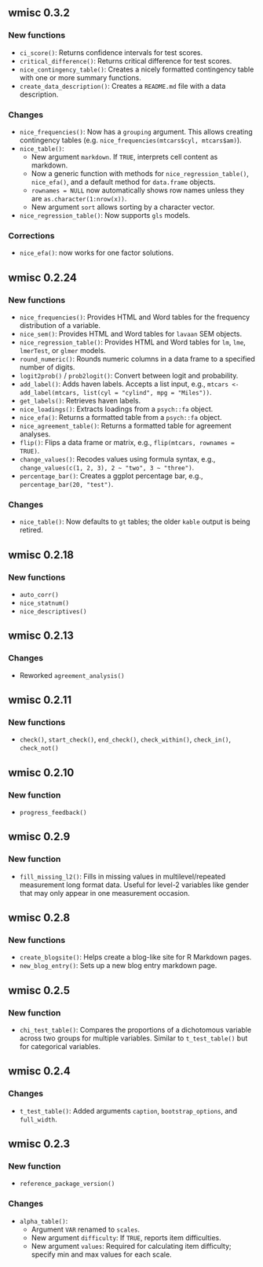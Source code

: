 ## wmisc 0.3.2

### New functions

* `ci_score()`: Returns confidence intervals for test scores.
* `critical_difference()`: Returns critical difference for test scores.
* `nice_contingency_table()`: Creates a nicely formatted contingency table with one or more summary functions.
* `create_data_description()`: Creates a `README.md` file with a data description.

### Changes

* `nice_frequencies()`: Now has a `grouping` argument. This allows creating contingency tables (e.g. `nice_frequencies(mtcars$cyl, mtcars$am)`).
* `nice_table()`:
  * New argument `markdown`. If `TRUE`, interprets cell content as markdown.
  * Now a generic function with methods for `nice_regression_table()`, `nice_efa()`, and a default method for `data.frame` objects.
  * `rownames = NULL` now automatically shows row names unless they are `as.character(1:nrow(x))`.
  * New argument `sort` allows sorting by a character vector.
* `nice_regression_table()`: Now supports `gls` models.

### Corrections

* `nice_efa()`: now works for one factor solutions.

## wmisc 0.2.24

### New functions

* `nice_frequencies()`: Provides HTML and Word tables for the frequency distribution of a variable.
* `nice_sem()`: Provides HTML and Word tables for `lavaan` SEM objects.
* `nice_regression_table()`: Provides HTML and Word tables for `lm`, `lme`, `lmerTest`, or `glmer` models.
* `round_numeric()`: Rounds numeric columns in a data frame to a specified number of digits.
* `logit2prob()` / `prob2logit()`: Convert between logit and probability.
* `add_label()`: Adds haven labels. Accepts a list input, e.g., `mtcars <- add_label(mtcars, list(cyl = "cylind", mpg = "Miles"))`.
* `get_labels()`: Retrieves haven labels.
* `nice_loadings()`: Extracts loadings from a `psych::fa` object.
* `nice_efa()`: Returns a formatted table from a `psych::fa` object.
* `nice_agreement_table()`: Returns a formatted table for agreement analyses.
* `flip()`: Flips a data frame or matrix, e.g., `flip(mtcars, rownames = TRUE)`.
* `change_values()`: Recodes values using formula syntax, e.g., `change_values(c(1, 2, 3), 2 ~ "two", 3 ~ "three")`.
* `percentage_bar()`: Creates a ggplot percentage bar, e.g., `percentage_bar(20, "test")`.

### Changes

* `nice_table()`: Now defaults to `gt` tables; the older `kable` output is being retired.


## wmisc 0.2.18

### New functions

* `auto_corr()`
* `nice_statnum()`
* `nice_descriptives()`


## wmisc 0.2.13

### Changes

* Reworked `agreement_analysis()`


## wmisc 0.2.11

### New functions

* `check()`, `start_check()`, `end_check()`, `check_within()`, `check_in()`, `check_not()`


## wmisc 0.2.10

### New function

* `progress_feedback()`


## wmisc 0.2.9

### New function

* `fill_missing_l2()`: Fills in missing values in multilevel/repeated measurement long format data. Useful for level-2 variables like gender that may only appear in one measurement occasion.


## wmisc 0.2.8

### New functions

* `create_blogsite()`: Helps create a blog-like site for R Markdown pages.
* `new_blog_entry()`: Sets up a new blog entry markdown page.


## wmisc 0.2.5

### New function

* `chi_test_table()`: Compares the proportions of a dichotomous variable across two groups for multiple variables. Similar to `t_test_table()` but for categorical variables.


## wmisc 0.2.4

### Changes

* `t_test_table()`: Added arguments `caption`, `bootstrap_options`, and `full_width`.


## wmisc 0.2.3

### New function

* `reference_package_version()`

### Changes

* `alpha_table()`:
  * Argument `VAR` renamed to `scales`.
  * New argument `difficulty`: If `TRUE`, reports item difficulties.
  * New argument `values`: Required for calculating item difficulty; specify min and max values for each scale.
